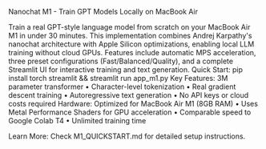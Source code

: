 Nanochat M1 - Train GPT Models Locally on MacBook Air

Train a real GPT-style language model from scratch on your MacBook Air M1 in under 30 minutes. This implementation combines Andrej Karpathy's nanochat architecture with Apple Silicon optimizations, enabling local LLM training without cloud GPUs. Features include automatic MPS acceleration, three preset configurations (Fast/Balanced/Quality), and a complete Streamlit UI for interactive training and text generation.
Quick Start: pip install torch streamlit && streamlit run app_m1.py
Key Features: 3M parameter transformer • Character-level tokenization • Real gradient descent training • Autoregressive text generation • No API keys or cloud costs required
Hardware: Optimized for MacBook Air M1 (8GB RAM) • Uses Metal Performance Shaders for GPU acceleration • Comparable speed to Google Colab T4 • Unlimited training time

Learn More: Check M1_QUICKSTART.md for detailed setup instructions.
